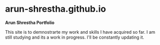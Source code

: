 # arun-shrestha.github.io
**Arun Shrestha Portfolio**

This site is to demnostrarte my work and skills I have acquired so far.
I am still studying and its a work in progress.
I'll be constantly updating it.

